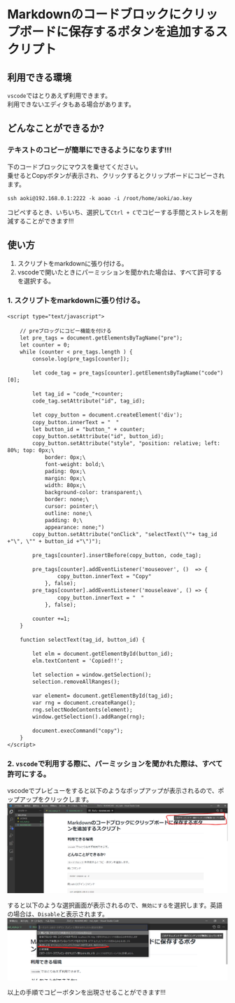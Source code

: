 # Markdownのコードブロックにクリップボードに保存するボタンを追加するスクリプト

## 利用できる環境
`vscode`ではとりあえず利用できます。  
利用できないエディタもある場合があります。

## どんなことができるか?

### テキストのコピーが簡単にできるようになります!!!

下のコードブロックにマウスを乗せてください。  
乗せるとCopyボタンが表示され、クリックするとクリップボードにコピーされます。
```
ssh aoki@192.168.0.1:2222 -k aoao -i /root/home/aoki/ao.key
```

コピペするとき、いちいち、選択して`Ctrl + C`でコピーする手間とストレスを削減することができます!!!  


## 使い方
1. スクリプトをmarkdownに張り付ける。
2. vscodeで開いたときにパーミッションを聞かれた場合は、すべて許可するを選択する。

### 1. スクリプトをmarkdownに張り付ける。
    
```
<script type="text/javascript">

    // preブロッグにコピー機能を付ける
    let pre_tags = document.getElementsByTagName("pre");
    let counter = 0;
    while (counter < pre_tags.length ) {
        console.log(pre_tags[counter]);
        
        let code_tag = pre_tags[counter].getElementsByTagName("code")[0];

        let tag_id = "code_"+counter;
        code_tag.setAttribute("id", tag_id);

        let copy_button = document.createElement('div');
        copy_button.innerText = "　"
        let button_id = "button_" + counter;
        copy_button.setAttribute("id", button_id);
        copy_button.setAttribute("style", "position: relative; left: 80%; top: 0px;\
            border: 0px;\
            font-weight: bold;\
            pading: 0px;\
            margin: 0px;\
            width: 80px;\
            background-color: transparent;\
            border: none;\
            cursor: pointer;\
            outline: none;\
            padding: 0;\
            appearance: none;")
        copy_button.setAttribute("onClick", "selectText(\""+ tag_id +"\", \"" + button_id +"\")");

        pre_tags[counter].insertBefore(copy_button, code_tag);

        pre_tags[counter].addEventListener('mouseover', ()  => {
                copy_button.innerText = "Copy"
            }, false);
        pre_tags[counter].addEventListener('mouseleave', () => {
                copy_button.innerText = "　"
            }, false);

        counter +=1;
    }
        
    function selectText(tag_id, button_id) {

        let elm = document.getElementById(button_id);
        elm.textContent = 'Copied!!';

        let selection = window.getSelection();
        selection.removeAllRanges();

        var element= document.getElementById(tag_id);
        var rng = document.createRange();
        rng.selectNodeContents(element);
        window.getSelection().addRange(rng);

        document.execCommand("copy");
    }
</script>
```
### 2. `vscode`で利用する際に、パーミッションを聞かれた際は、すべて許可にする。

vscodeでプレビューをすると以下のようなポップアップが表示されるので、ポップアップをクリックします。  
![](README_img/2021-07-10-13-09-08.png)

すると以下のような選択画面が表示されるので、`無効にする`を選択します。英語の場合は、`Disable`と表示されます。
![](README_img/2021-07-10-13-08-42.png)

以上の手順でコピーボタンを出現させることができます!!!


<!-- スタイルのjs -->
<script type="text/javascript" src="md_style.js"></script>
